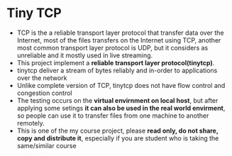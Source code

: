 # Tiny TCP
* TCP is the a reliable transport layer protocol that transfer data over the Internet, most of the files transfers on the Internet using TCP, another most common transport layer protocol is UDP, but it considers as unreliable and it mostly used in live streaming.
* This project implement a **reliable transport layer protocol(tinytcp)**.
* tinytcp deliver a stream of bytes reliably and in-order to applications over the network
* Unlike complete version of TCP, tinytcp does not have flow control and congestion control
* The testing occurs on the **virtual envirnment on local host**, but after applying some setings **it can also be used in the real world envirment**, so people can use it to transfer files from one machine to another remotely.
* This is one of the my course project, please **read only, do not share, copy and distribute it**, especially if you are student who is taking the same/similar course
